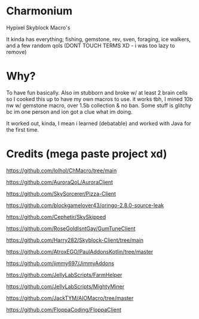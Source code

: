# Charmonium
Hypixel Skyblock Macro's

It kinda has everything; fishing, gemstone, rev, sven, foraging, ice walkers, and a few random qols (DONT TOUCH TERMS XD - i was too lazy to remove)

# Why?
To have fun basically. Also im stubborn and broke w/ at least 2 brain cells so I cooked this up to have my own macros to use. it works tbh, I mined 10b nw w/ gemstone macro, over 1.5b collection & no ban. Some stuff is glitchy bc im one person and ion got a clue what im doing. 

It worked out, kinda, I mean i learned (debatable) and worked with Java for the first time.

# Credits (mega paste project xd)


https://github.com/lolhol/ChMacro/tree/main

https://github.com/AuroraQoL/AuroraClient

https://github.com/SkySorcerer/Pizza-Client

https://github.com/blockgamelover43/oringo-2.8.0-source-leak

https://github.com/Cephetir/SkySkipped

https://github.com/RoseGoldIsntGay/GumTuneClient

https://github.com/Harry282/Skyblock-Client/tree/main

https://github.com/AtroxEGO/PaulAddonsKotlin/tree/master

https://github.com/jimmy697/JimmyAddons

https://github.com/JellyLabScripts/FarmHelper

https://github.com/JellyLabScripts/MightyMiner

https://github.com/JackTYM/AIOMacro/tree/master

https://github.com/FloppaCoding/FloppaClient
